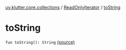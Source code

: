 [uy.klutter.core.collections](../index.md) / [ReadOnlyIterator](index.md) / [toString](.)


# toString
`fun toString(): String` [(source)](https://github.com/kohesive/klutter/blob/master/core-jdk6/src/main/kotlin/uy/klutter/core/common/Immutable.kt#L18)


